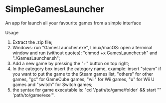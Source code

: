 # SimpleGamesLauncher
An app for launch all your favourite games from a simple interface

Usage
1) Extract the .zip file;
2) Windows: run "GamesLauncher.exe", Linux/macOS: open a terminal window and run (without quotes): "chmod +x GamesLauncher.sh" and "./GamesLauncher.sh";
3) Add a new game by pressing the "+" button on top right;
4) In the category box insert the category name, example: insert "steam" if you want to put the game to the Steam games list, "others" for other games, "gc" for GameCube games, "wii" for Wii games, "u" for Wii U games and "switch" for Switch games;
5) the syntax for game executable is: "cd '/path/to/game/folder' && start "" 'path/to/game/exe'".
